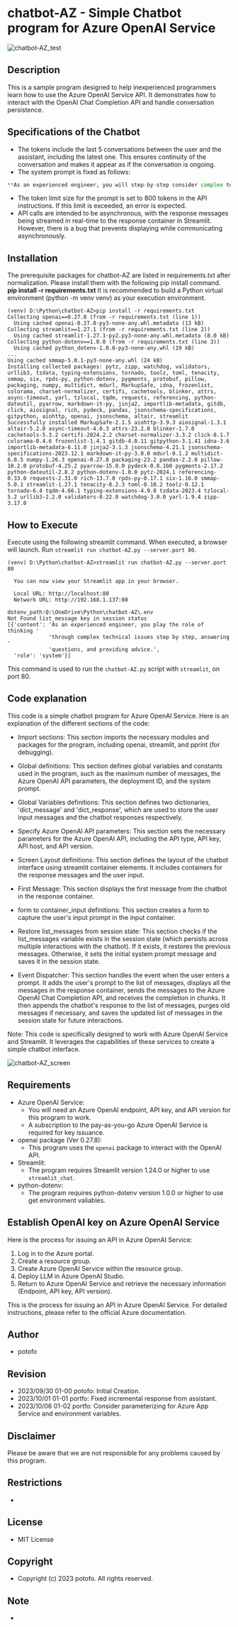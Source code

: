 # chatbot-AZ - Simple Chatbot program for Azure OpenAI Service

![chatbot-AZ_test](https://github.com/potofo/chatbot-AZ/assets/138992835/b860ca17-c546-40cb-835f-e5d0331d0b5b)

## Description
This is a sample program designed to help inexperienced programmers learn how to use the Azure OpenAI Service API. It demonstrates how to interact with the OpenAI Chat Completion API and handle conversation persistence.

## Specifications of the Chatbot

- The tokens include the last 5 conversations between the user and the assistant, including the latest one. This ensures continuity of the conversation and makes it appear as if the conversation is ongoing.
- The system prompt is fixed as follows:

```python
**As an experienced engineer, you will step-by-step consider complex technical problems, answer questions and provide advice.**

```

- The token limit size for the prompt is set to 800 tokens in the API instructions. If this limit is exceeded, an error is expected.
- API calls are intended to be asynchronous, with the response messages being streamed in real-time to the response container in Streamlit. However, there is a bug that prevents displaying while communicating asynchronously.

## Installation
The prerequisite packages for chatbot-AZ are listed in requirements.txt after normalization. Please install them with the following pip install command.
**pip install -r requirements.txt**
It is recommended to build a Python virtual environment (python -m venv venv) as your execution environment.
```shell
(venv) D:\Python\chatbot-AZ>pip install -r requirements.txt
Collecting openai==0.27.8 (from -r requirements.txt (line 1))
  Using cached openai-0.27.8-py3-none-any.whl.metadata (13 kB)
Collecting streamlit==1.27.1 (from -r requirements.txt (line 2))
  Using cached streamlit-1.27.1-py2.py3-none-any.whl.metadata (8.0 kB)
Collecting python-dotenv==1.0.0 (from -r requirements.txt (line 3))
  Using cached python_dotenv-1.0.0-py3-none-any.whl (19 kB)
...
Using cached smmap-5.0.1-py3-none-any.whl (24 kB)
Installing collected packages: pytz, zipp, watchdog, validators, urllib3, tzdata, typing-extensions, tornado, toolz, toml, tenacity, smmap, six, rpds-py, python-dotenv, pygments, protobuf, pillow, packaging, numpy, multidict, mdurl, MarkupSafe, idna, frozenlist, colorama, charset-normalizer, certifi, cachetools, blinker, attrs, async-timeout, yarl, tzlocal, tqdm, requests, referencing, python-dateutil, pyarrow, markdown-it-py, jinja2, importlib-metadata, gitdb, click, aiosignal, rich, pydeck, pandas, jsonschema-specifications, gitpython, aiohttp, openai, jsonschema, altair, streamlit
Successfully installed MarkupSafe-2.1.5 aiohttp-3.9.3 aiosignal-1.3.1 altair-5.2.0 async-timeout-4.0.3 attrs-23.2.0 blinker-1.7.0 cachetools-5.3.2 certifi-2024.2.2 charset-normalizer-3.3.2 click-8.1.7 colorama-0.4.6 frozenlist-1.4.1 gitdb-4.0.11 gitpython-3.1.41 idna-3.6 importlib-metadata-6.11.0 jinja2-3.1.3 jsonschema-4.21.1 jsonschema-specifications-2023.12.1 markdown-it-py-3.0.0 mdurl-0.1.2 multidict-6.0.5 numpy-1.26.3 openai-0.27.8 packaging-23.2 pandas-2.2.0 pillow-10.2.0 protobuf-4.25.2 pyarrow-15.0.0 pydeck-0.8.1b0 pygments-2.17.2 python-dateutil-2.8.2 python-dotenv-1.0.0 pytz-2024.1 referencing-0.33.0 requests-2.31.0 rich-13.7.0 rpds-py-0.17.1 six-1.16.0 smmap-5.0.1 streamlit-1.27.1 tenacity-8.2.3 toml-0.10.2 toolz-0.12.1 tornado-6.4 tqdm-4.66.1 typing-extensions-4.9.0 tzdata-2023.4 tzlocal-5.2 urllib3-2.2.0 validators-0.22.0 watchdog-3.0.0 yarl-1.9.4 zipp-3.17.0
```

## How to Execute
Execute using the following streamlit command. When executed, a browser will launch.
Run `streamlit run chatbot-AZ.py --server.port 80`.

```shell
(venv) D:\Python\chatbot-AZ>streamlit run chatbot-AZ.py --server.port 80

  You can now view your Streamlit app in your browser.

  Local URL: http://localhost:80
  Network URL: http://192.168.1.137:80

dotenv_path:Q:\OneDrive\Python\chatbot-AZ\.env
Not Found list_message key in session status
[{'content': 'As an experienced engineer, you play the role of thinking '
             'through complex technical issues step by step, answering '
             'questions, and providing advice.',
  'role': 'system'}]
```
This command is used to run the `chatbot-AZ.py` script with `streamlit`, on port 80.

## Code explanation
This code is a simple chatbot program for Azure OpenAI Service. Here is an explanation of the different sections of the code:

- Import sections: This section imports the necessary modules and packages for the program, including openai, streamlit, and pprint (for debugging).

- Global definitions: This section defines global variables and constants used in the program, such as the maximum number of messages, the Azure OpenAI API parameters, the deployment ID, and the system prompt.

- Global Variables definitions: This section defines two dictionaries, 'dict_message' and 'dict_response', which are used to store the user input messages and the chatbot responses respectively.

- Specify Azure OpenAI API parameters: This section sets the necessary parameters for the Azure OpenAI API, including the API type, API key, API host, and API version.

- Screen Layout definitions: This section defines the layout of the chatbot interface using streamlit container elements. It includes containers for the response messages and the user input.

- First Message: This section displays the first message from the chatbot in the response container.

- form to container_input definitions: This section creates a form to capture the user's input prompt in the input container.

- Restore list_messages from session state: This section checks if the list_messages variable exists in the session state (which persists across multiple interactions with the chatbot). If it exists, it restores the previous messages. Otherwise, it sets the initial system prompt message and saves it in the session state.

- Event Dispatcher: This section handles the event when the user enters a prompt. It adds the user's prompt to the list of messages, displays all the messages in the response container, sends the messages to the Azure OpenAI Chat Completion API, and receives the completion in chunks. It then appends the chatbot's response to the list of messages, purges old messages if necessary, and saves the updated list of messages in the session state for future interactions.

Note: This code is specifically designed to work with Azure OpenAI Service and Streamlit. It leverages the capabilities of these services to create a simple chatbot interface.

![chatbot-AZ_screen](https://github.com/potofo/chatbot-AZ/assets/138992835/06a0c3f6-ccf0-490e-88f4-fdf5cba2cae5)

## Requirements
- Azure OpenAI Service:
  - You will need an Azure OpenAI endpoint, API key, and API version for this program to work.
  - A subscription to the pay-as-you-go Azure OpenAI Service is required for key issuance.
- openai package (Ver 0.27.8):
  - This program uses the `openai` package to interact with the OpenAI API.
- Streamlit:
  - The program requires Streamlit version 1.24.0 or higher to use `streamlit_chat`.
- python-dotenv:
  - The program requires python-dotenv version 1.0.0 or higher to use get environment valiables.

## Establish OpenAI key on Azure OpenAI Service
Here is the process for issuing an API in Azure OpenAI Service:

1. Log in to the Azure portal.
2. Create a resource group.
3. Create Azure OpenAI Service within the resource group.
4. Deploy LLM in Azure OpenAI Studio.
5. Return to Azure OpenAI Service and retrieve the necessary information
   (Endpoint, API key, API version).

This is the process for issuing an API in Azure OpenAI Service. For detailed instructions, please refer to the official Azure documentation.

## Author
- potofo

## Revision
- 2023/09/30 01-00 potofo: Initial Creation.
- 2023/10/01 01-01 portfo: Fixed incremental response from assistant.
- 2023/10/06 01-02 portfo: Consider parameterizing for Azure App Service and environment variables.

## Disclaimer
Please be aware that we are not responsible for any problems caused by this program.

## Restrictions
-

## License
- MIT License

## Copyright
- Copyright (c) 2023 potofo. All rights reserved.

## Note
-
